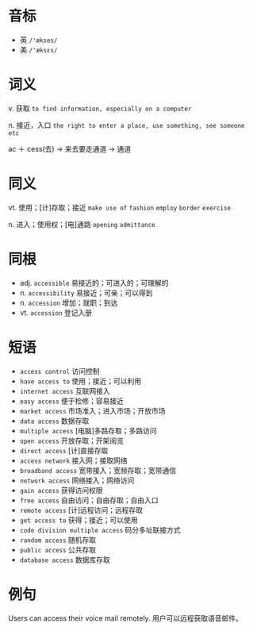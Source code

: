 # 音标

- 英 `/'ækses/`
- 美 `/'æksɛs/`

# 词义

v. 获取
`to find information, especially on a computer`

n. 接近，入口
`the right to enter a place, use something, see someone etc`



ac ＋ cess(去) → 来去要走通道 → 通道

# 同义

vt. 使用；[计]存取；接近
`make use of` `fashion` `employ` `border` `exercise`

n. 进入；使用权；[电]通路
`opening` `admittance`

# 同根

- adj. `accessible` 易接近的；可进入的；可理解的
- n. `accessibility` 易接近；可亲；可以得到
- n. `accession` 增加；就职；到达
- vt. `accession` 登记入册

# 短语

- `access control` 访问控制
- `have access to` 使用；接近；可以利用
- `internet access` 互联网接入
- `easy access` 便于检修；容易接近
- `market access` 市场准入；进入市场；开放市场
- `data access` 数据存取
- `multiple access` [电脑]多路存取；多路访问
- `open access` 开放存取；开架阅览
- `direct access` [计]直接存取
- `access network` 接入网；接取网络
- `broadband access` 宽带接入；宽频存取；宽带通信
- `network access` 网络接入；网络访问
- `gain access` 获得访问权限
- `free access` 自由访问；自由存取；自由入口
- `remote access` [计]远程访问；远程存取
- `get access to` 获得；接近；可以使用
- `code division multiple access` 码分多址联接方式
- `random access` 随机存取
- `public access` 公共存取
- `database access` 数据库存取

# 例句

Users can access their voice mail remotely.
用户可以远程获取语音邮件。


